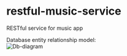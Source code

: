 # restful-music-service
RESTful service for music app

Database entity relationship model: <br>
![Db-diagram](https://github.com/dmykyr/restful-music-service/assets/87243401/af285e01-27c0-4adb-8060-28f96efcf45c)
